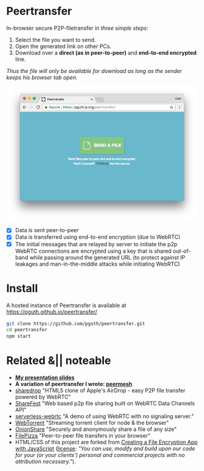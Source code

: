 # Peertransfer

In-browser secure P2P-filetransfer in *three simple steps:*

1. Select the file you want to send.
2. Open the generated link on other PCs.
3. Download over a **direct (as in peer-to-peer)** and **end-to-end encrypted** line.

*Thus the file will only be available for download as long as the sender keeps his browser tab open.*

[![peertransfer](assets/appshot.171012.png)](https://pguth.github.io/peertransfer/)

- [x] Data is sent peer-to-peer
- [x] Data is transferred using end-to-end encryption (due to WebRTC)
- [x] The initial messages that are relayed by server to initiate the p2p WebRTC connections are encrypted using a key that is shared out-of-band while passing around the generated URL (to protect against IP leakages and man-in-the-middle attacks while initiating WebRTC)

# Install

A hosted instance of Peertransfer is available at https://pguth.github.io/peertransfer/

```bash
git clone https://github.com/pguth/peertransfer.git
cd peertransfer
npm start
```

# Related &|| noteable
- **[My presentation slides](https://slides.com/pguth/peertransfer)**
- **A variation of peertransfer I wrote: [peermesh](https://github.com/pguth/peermesh)**
- [sharedrop](https://github.com/cowbell/sharedrop) "HTML5 clone of Apple's AirDrop - easy P2P file transfer powered by WebRTC"
- [ShareFest](https://github.com/Peer5/ShareFest) "Web based p2p file sharing built on WebRTC Data Channels API"
- [serverless-webrtc](https://github.com/cjb/serverless-webrtc/) "A demo of using WebRTC with no signaling server."
- [WebTorrent](https://github.com/feross/webtorrent) "Streaming torrent client for node & the browser"
- [OnionShare](https://github.com/micahflee/onionshare) "Securely and anonymously share a file of any size"
- [FilePizza](https://github.com/kern/filepizza) "Peer-to-peer file transfers in your browser"
- HTML/CSS of this project are forked from [Creating a File Encryption App with JavaScript](http://tutorialzine.com/2013/11/javascript-file-encrypter/) ([license](https://tutorialzine.com/license): *"You can use, modify and build upon our code for your (or your clients’) personal and commercial projects with no attribution necessary."*).
